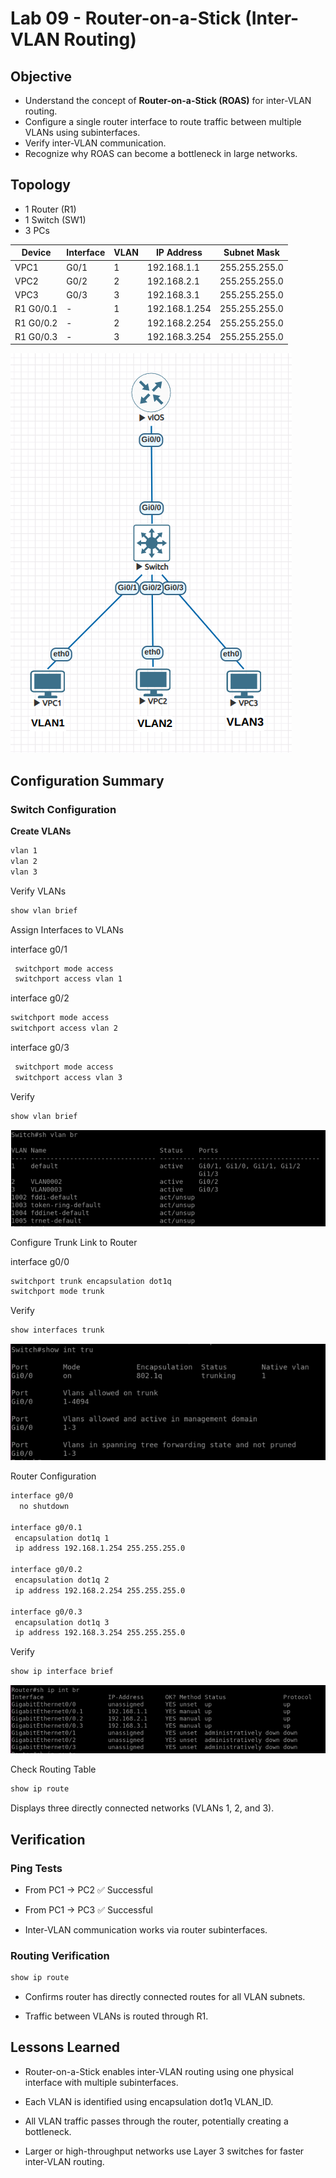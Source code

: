 # Lab 09 - Router-on-a-Stick (Inter-VLAN Routing)

## Objective

- Understand the concept of **Router-on-a-Stick (ROAS)** for inter-VLAN routing.  
- Configure a single router interface to route traffic between multiple VLANs using subinterfaces.  
- Verify inter-VLAN communication.  
- Recognize why ROAS can become a bottleneck in large networks.

## Topology

- 1 Router (R1)  
- 1 Switch (SW1)  
- 3 PCs  

| Device | Interface | VLAN | IP Address     | Subnet Mask   |
|--------|-----------|------|----------------|---------------|
| VPC1   | G0/1      | 1    | 192.168.1.1    | 255.255.255.0 |
| VPC2   | G0/2      | 2    | 192.168.2.1    | 255.255.255.0 |
| VPC3   | G0/3      | 3    | 192.168.3.1    | 255.255.255.0 |
| R1 G0/0.1 | -      | 1    | 192.168.1.254  | 255.255.255.0 |
| R1 G0/0.2 | -      | 2    | 192.168.2.254  | 255.255.255.0 |
| R1 G0/0.3 | -      | 3    | 192.168.3.254  | 255.255.255.0 |

![Lab Topology](diagram.png)

## Configuration Summary

### Switch Configuration

**Create VLANs**

```bash
vlan 1
vlan 2
vlan 3
```

Verify VLANs
```bash
show vlan brief
```

Assign Interfaces to VLANs

interface g0/1
```bash
 switchport mode access
 switchport access vlan 1
```
interface g0/2
 ```bash
 switchport mode access
 switchport access vlan 2
```

interface g0/3
```bash
 switchport mode access
 switchport access vlan 3
```

Verify
```bash
show vlan brief
```
![sh-vlan-br](captures/sh-vlan-br.png)

Configure Trunk Link to Router

interface g0/0
 ```bash
 switchport trunk encapsulation dot1q
 switchport mode trunk
```

Verify
```bash
show interfaces trunk
```
![sh-int-trunk](captures/sh-int-trunk.png)

Router Configuration
```bash
interface g0/0
  no shutdown

interface g0/0.1
 encapsulation dot1q 1
 ip address 192.168.1.254 255.255.255.0

interface g0/0.2
 encapsulation dot1q 2
 ip address 192.168.2.254 255.255.255.0

interface g0/0.3
 encapsulation dot1q 3
 ip address 192.168.3.254 255.255.255.0
```

Verify
```bash
show ip interface brief
```
![sh-ip-int-br](captures/sh-ip-int-br.png)

Check Routing Table
```bash
show ip route
```

Displays three directly connected networks (VLANs 1, 2, and 3).


## Verification

### Ping Tests

- From PC1 → PC2 ✅ Successful

- From PC1 → PC3 ✅ Successful

- Inter-VLAN communication works via router subinterfaces.

### Routing Verification
```bash
show ip route
```
- Confirms router has directly connected routes for all VLAN subnets.

- Traffic between VLANs is routed through R1.

## Lessons Learned

- Router-on-a-Stick enables inter-VLAN routing using one physical interface with multiple subinterfaces.

- Each VLAN is identified using encapsulation dot1q VLAN_ID.

- All VLAN traffic passes through the router, potentially creating a bottleneck.

- Larger or high-throughput networks use Layer 3 switches for faster inter-VLAN routing.

